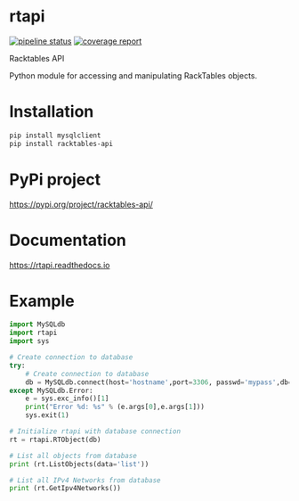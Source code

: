 # rtapi

[![pipeline status](https://gitlab.com/rvojcik/rtapi/badges/master/pipeline.svg)](https://gitlab.com/rvojcik/rtapi/commits/master) [![coverage report](https://gitlab.com/rvojcik/rtapi/badges/master/coverage.svg)](https://gitlab.com/rvojcik/rtapi/commits/master)

Racktables API

Python module for accessing and manipulating RackTables objects.

# Installation

```bash
pip install mysqlclient
pip install racktables-api
```

# PyPi project

https://pypi.org/project/racktables-api/

# Documentation

https://rtapi.readthedocs.io

# Example

```python
import MySQLdb
import rtapi
import sys

# Create connection to database
try:
    # Create connection to database
    db = MySQLdb.connect(host='hostname',port=3306, passwd='mypass',db='racktables',user='racktables')
except MySQLdb.Error:
    e = sys.exc_info()[1]
    print("Error %d: %s" % (e.args[0],e.args[1]))
    sys.exit(1)

# Initialize rtapi with database connection
rt = rtapi.RTObject(db)

# List all objects from database
print (rt.ListObjects(data='list'))

# List all IPv4 Networks from database
print (rt.GetIpv4Networks())
```
